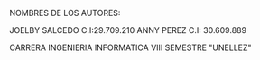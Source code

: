 NOMBRES DE LOS AUTORES:

JOELBY SALCEDO C.I:29.709.210
ANNY PEREZ  C.I: 30.609.889

CARRERA INGENIERIA INFORMATICA VIII SEMESTRE "UNELLEZ"
